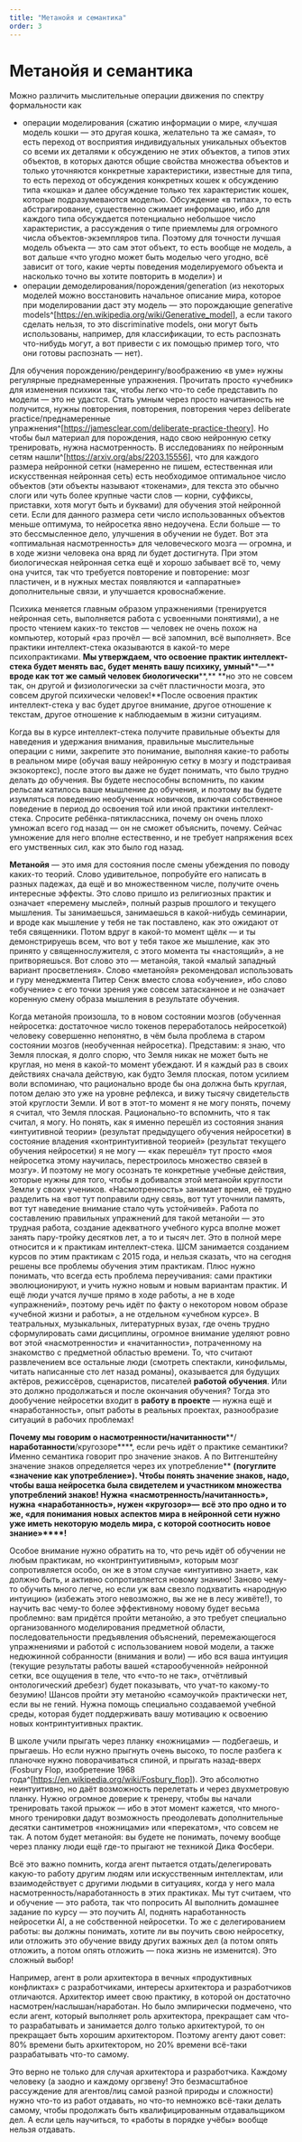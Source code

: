 ```yaml
---
title: "Метанойя и семантика"
order: 3
---
```


# Метанойя и семантика

Можно различить мыслительные операции движения по спектру формальности как

* операции моделирования (сжатию информации о мире, «лучшая модель кошки — это другая кошка, желательно та же самая», то есть переход от восприятия индивидуальных уникальных объектов со всеми их деталями к обсуждению не этих объектов, а типов этих объектов, в которых даются общие свойства множества объектов и только уточняются конкретные характеристики, известные для типа, то есть переход от обсуждения конкретных кошек к обсуждению типа «кошка» и далее обсуждение только тех характеристик кошек, которые подразумеваются моделью. Обсуждение «в типах», то есть абстрагирование, существенно сжимает информацию, ибо для каждого типа обсуждается потенциально небольшое число характеристик, а рассуждения о типе приемлемы для огромного числа объектов-экземпляров типа. Поэтому для точности лучшая модель объекта — это сам этот объект, то есть вообще не модель, а вот дальше «что угодно может быть моделью чего угодно, всё зависит от того, какие черты поведения моделируемого объекта и насколько точно вы хотите повторить в модели») и
* операции демоделирования/порождения/generation (из некоторых моделей можно восстановить начальное описание мира, которое при моделировании даст эту модель — это порождающие generative models^[<https://en.wikipedia.org/wiki/Generative_model>], а если такого сделать нельзя, то это discriminative models, они могут быть использованы, например, для классификации, то есть распознать что-нибудь могут, а вот привести с их помощью пример того, что они готовы распознать — нет).

Для обучения порождению/рендерингу/воображению «в уме» нужны регулярные преднамеренные упражнения. Прочитать просто «учебник» для изменения психики так, чтобы легко что-то себе представить по модели — это не удастся. Стать умным через просто начитанность не получится, нужны повторения, повторения, повторения через deliberate practice/преднамеренные упражнения^[<https://jamesclear.com/deliberate-practice-theory>]. Но чтобы был материал для порождения, надо свою нейронную сетку тренировать, нужна насмотренность. В исследованиях по нейронным сетям нашли^[<https://arxiv.org/abs/2203.15556>], что для каждого размера нейронной сетки (намеренно не пишем, естественная или искусственная нейронная сеть) есть необходимое оптимальное число объектов (эти объекты называют «токенами», для текста это обычно слоги или чуть более крупные части слов — корни, суффиксы, приставки, хотя могут быть и буквами) для обучения этой нейронной сети. Если для данного размера сети число использованных объектов меньше оптимума, то нейросетка явно недоучена. Если больше — то это бессмысленное дело, улучшения в обучении не будет. Вот эта «оптимальная насмотренность» для человеческого мозга — огромна, и в ходе жизни человека она вряд ли будет достигнута. При этом биологическая нейронная сетка ещё и хорошо забывает всё то, чему она учится, так что требуется повторение и повторение: мозг пластичен, и в нужных местах появляются и «аппаратные» дополнительные связи, и улучшается кровоснабжение.

Психика меняется главным образом упражнениями (тренируется нейронная сеть, выполняется работа с усвоенными понятиями), а не просто чтением каких-то текстов — человек не очень похож на компьютер, который «раз прочёл — всё запомнил, всё выполняет». Все практики интеллект-стека оказываются в какой-то мере психопрактиками. **Мы утверждаем, что освоение практик интеллект-стека будет менять вас, будет менять вашу психику, умный****—** **вроде как тот же самый человек биологически****,** **но это не совсем так, он другой и физиологически за счёт пластичности мозга, это совсем другой психически человек!**После освоения практик интеллект-стека у вас будет другое внимание, другое отношение к текстам, другое отношение к наблюдаемым в жизни ситуациям.

Когда вы в курсе интеллект-стека получите правильные объекты для наведения и удержания внимания, правильные мыслительные операции с ними, закрепите это понимание, выполняя какие-то работы в реальном мире (обучая вашу нейронную сетку в мозгу и подстраивая экзокортекс), после этого вы даже не будет понимать, что было трудно делать до обучения. Вы будете неспособны вспомнить, по каким рельсам катилось ваше мышление до обучения, и поэтому вы будете изумляться поведению необученных новичков, включая собственное поведение в период до освоения той или иной практики интеллект-стека. Спросите ребёнка-пятиклассника, почему он очень плохо умножал всего год назад — он не сможет объяснить, почему. Сейчас умножение для него вполне естественно, и не требует напряжения всех его умственных сил, как это было год назад.

**Метанойя** — это имя для состояния после смены убеждения по поводу каких-то теорий. Слово удивительное, попробуйте его написать в разных падежах, да ещё и во множественном числе, получите очень интересные эффекты. Это слово пришло из религиозных практик и означает «перемену мыслей», полный разрыв прошлого и текущего мышления. Ты занимаешься, занимаешься в какой-нибудь семинарии, и вроде как мышление у тебя не так поставлено, как это ожидают от тебя священники. Потом вдруг в какой-то момент щёлк — и ты демонстрируешь всем, что вот у тебя такое же мышление, как это принято у священнослужителя, с этого момента ты «настоящий», а не притворяешься. Вот слово это — метанойя, такой «малый западный вариант просветления». Слово «метанойя» рекомендовал использовать и гуру менеджмента Питер Сенж вместо слова «обучение», ибо слово «обучение» с его точки зрения уже совсем затасканное и не означает коренную смену образа мышления в результате обучения.

Когда метанойя произошла, то в новом состоянии мозгов (обученная нейросетка: достаточное число токенов переработалось нейросеткой) человеку совершенно непонятно, в чём была проблема в старом состоянии мозгов (необученная нейросетка). Представим: я знаю, что Земля плоская, я долго спорю, что Земля никак не может быть не круглая, но меня в какой-то момент убеждают. И я каждый раз в своих действиях сначала действую, как будто Земля плоская, потом усилием воли вспоминаю, что рационально вроде бы она должна быть круглая, потом делаю это уже на уровне рефлекса, и вижу тысячу свидетельств этой круглости Земли. И вот в этот-то момент я не могу понять, почему я считал, что Земля плоская. Рационально-то вспомнить, что я так считал, я могу. Но понять, как я именно перешёл из состояния знания «интуитивной теории» (результат предыдущего обучения нейросетки) в состояние владения «контринтуитивной теорией» (результат текущего обучения нейросетки) я не могу — «как перешёл» тут просто «моя нейросетка этому научилась, перестроилось множество связей в мозгу». И поэтому не могу осознать те конкретные учебные действия, которые нужны для того, чтобы я добивался этой метанойи круглости Земли у своих учеников. «Насмотренность» занимает время, её трудно разделить на «вот тут поправили одну связь, вот тут уточнили память, вот тут наведение внимание стало чуть устойчивей». Работа по составлению правильных упражнений для такой метанойи — это трудная работа, создание адекватного учебного курса вполне может занять пару-тройку десятков лет, а то и тысяч лет. Это в полной мере относится и к практикам интеллект-стека. ШСМ занимается созданием курсов по этим практикам с 2015 года, и нельзя сказать, что на сегодня решены все проблемы обучения этим практикам. Плюс нужно понимать, что всегда есть проблема переучивания: сами практики эволюционируют, и учить нужно новым и новым вариантам практик. И ещё люди учатся лучше прямо в ходе работы, а не в ходе «упражнений», поэтому речь идёт по факту о некотором новом образе «учебной жизни и работы», а не отдельном «учебном курсе». В театральных, музыкальных, литературных вузах, где очень трудно сформулировать сами дисциплины, огромное внимание уделяют ровно вот этой «насмотренности» и «начитанности», потраченному на знакомство с предметной областью времени. То, что считают развлечением все остальные люди (смотреть спектакли, кинофильмы, читать написанные сто лет назад романы), оказывается для будущих актёров, режиссёров, сценаристов, писателей **работой** **обучения**. Или это должно продолжаться и после окончания обучения? Тогда это дообучение нейросетки входит в **работу** **в проекте** — нужна ещё и «наработанность», опыт работы в реальных проектах, разнообразие ситуаций в рабочих проблемах!

**Почему мы говорим о насмотренности/начитанности****/****наработанности****/кругозоре****, если речь идёт о практике семантики? Именно семантика говорит про значение знаков. А по Витгенштейну значение знаков определяется через их употребление** **(погуглите «значение как употребление»)****. Чтобы понять значение знаков, надо, чтобы ваша нейросетка была свидетелем и участником множества употреблений знаков! Нужна «насмотренность/начитанность»****, нужна** **«наработанность»****, нужен «кругозор»****—** **всё это про одно и то же, «для понимания новых аспектов мира в нейронной сети нужно уже иметь некоторую модель мира, с которой соотносить новое знание»****!**

Особое внимание нужно обратить на то, что речь идёт об обучении не любым практикам, но «контринтуитивным», которым мозг сопротивляется особо, он же в этом случае «интуитивно знает», как должно быть, и активно сопротивляется новому знанию! Заново чему-то обучить много легче, но если уж вам свезло подхватить «народную интуицию» (избежать этого невозможно, вы же не в лесу живёте!), то научить вас чему-то более эффективному новому будет весьма проблемно: вам придётся пройти метанойю, а это требует специально организованного моделирования предметной области, последовательности предъявления объяснений, перемежающегося упражнениями и работой с использованием новой модели, а также недюжинной собранности (внимания и воли) — ибо вся ваша интуиция (текущие результаты работы вашей «старообученной» нейронной сетки, все ощущения в теле, что «что-то не так», отчётливый онтологический дребезг) будет показывать, что учат-то какому-то безумию! Шансов пройти эту метанойю «самоучкой» практически нет, если вы не гений. Нужна помощь специально создаваемой учебной среды, которая будет поддерживать вашу мотивацию к освоению новых контринтуитивных практик.

В школе учили прыгать через планку «ножницами» — подбегаешь, и прыгаешь. Но если нужно прыгнуть очень высоко, то после разбега к планочке нужно поворачиваться спиной, и прыгать назад-вверх (Fosbury Flop, изобретение 1968 года^[<https://en.wikipedia.org/wiki/Fosbury_flop>]). Это абсолютно неинтуитивно, но даёт возможность перелетать и через двухметровую планку. Нужно огромное доверие к тренеру, чтобы вы начали тренировать такой прыжок — ибо в этот момент кажется, что много-много тренировки дадут возможность преодолевать дополнительные десятки сантиметров «ножницами» или «перекатом», что совсем не так. А потом будет метанойя: вы будете не понимать, почему вообще через планку люди ещё где-то прыгают не техникой Дика Фосбери.

Всё это важно помнить, когда агент пытается отдать/делегировать какую-то работу другим людям или искусственным интеллектам, или взаимодействует с другими людьми в ситуациях, когда у него мала насмотренность/наработанность в этих практиках. Мы тут считаем, что и обучение — это работа, так что попросить AI выполнить домашнее задание по курсу — это поучить AI, поднять наработанность нейросетки AI, а не собственной нейросетки. То же с делегированием работы: вы должны понимать, хотите ли вы поучить свою нейросетку, или отложить это обучение ввиду других важных дел (а потом опять отложить, а потом опять отложить — пока жизнь не изменится). Это сложный выбор!

Например, агент в роли архитектора в вечных «продуктивных конфликтах» с разработчиками, интересы архитектора и разработчиков отличаются. Архитектор имеет свою практику, в которой он достаточно насмотрен/наслышан/наработан. Но было эмпирически подмечено, что если агент, который выполняет роль архитектора, прекращает сам что-то разрабатывать и занимается долго только архитектурой, то он прекращает быть хорошим архитектором. Поэтому агенту дают совет: 80% времени быть архитектором, но 20% времени всё-таки разрабатывать что-то самому.

Это верно не только для случая архитектора и разработчика. Каждому человеку (а заодно и каждому оргзвену! Это безмасштабное рассуждение для агентов/лиц самой разной природы и сложности) нужно что-то из работ отдавать, но что-то немножко всё-таки делать самому, чтобы продолжать быть квалифицированным отдавальщиком дел. А если цель научиться, то «работы в порядке учёбы» вообще нельзя отдавать.